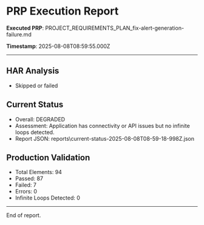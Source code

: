 # PRP Execution Report

**Executed PRP**: PROJECT_REQUIREMENTS_PLAN_fix-alert-generation-failure.md

**Timestamp**: 2025-08-08T08:59:55.000Z

---

## HAR Analysis
- Skipped or failed

## Current Status
- Overall: DEGRADED
- Assessment: Application has connectivity or API issues but no infinite loops detected.
- Report JSON: reports\current-status-2025-08-08T08-59-18-998Z.json

## Production Validation
- Total Elements: 94
- Passed: 87
- Failed: 7
- Errors: 0
- Infinite Loops Detected: 0

---

End of report.
